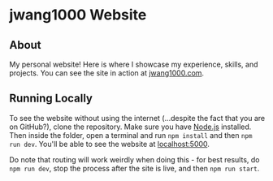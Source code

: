 # jwang1000 Website

## About

My personal website! Here is where I showcase my experience, skills, and projects. 
You can see the site in action at [jwang1000.com](https://jwang1000.com/).


## Running Locally

To see the website without using the internet (...despite the fact that you are on GitHub?), clone the repository. 
Make sure you have [Node.js](https://nodejs.org/) installed. 
Then inside the folder, open a terminal and run `npm install` and then `npm run dev`. 
You'll be able to see the website at [localhost:5000](http://localhost:5000/). 

Do note that routing will work weirdly when doing this - for best results, do `npm run dev`, stop the process after the site is live, and then `npm run start`.
